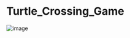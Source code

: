 # Turtle_Crossing_Game

![image](https://user-images.githubusercontent.com/107684179/202662979-8cc2d359-2439-4bda-a08f-1ff6b70de3c4.png)
